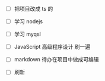 - [ ] 把项目改成 ts 的

- [ ] 学习 nodejs

- [ ] 学习 myqsl

- [ ] JavaScript 高级程序设计 刷一遍

- [ ] markdown 待办在项目中做成可编辑

- [ ] 刷新
